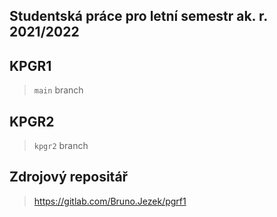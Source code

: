 ## Studentská práce pro letní semestr ak. r. 2021/2022

## KPGR1
> `main` branch

## KPGR2
> `kpgr2` branch

## Zdrojový repositář

> https://gitlab.com/Bruno.Jezek/pgrf1
